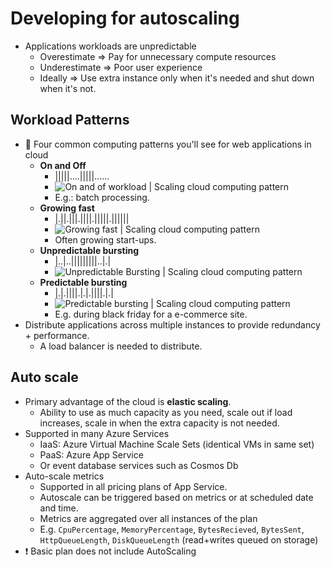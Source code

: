 # Developing for autoscaling

- Applications workloads are unpredictable
  - Overestimate => Pay for unnecessary compute resources
  - Underestimate => Poor user experience
  - Ideally => Use extra instance only when it's needed and shut down when it's not.

## Workload Patterns

- 📝 Four common computing patterns you'll see for web applications in cloud
  - **On and Off**
    - |||||....|||||......
    - ![On and of workload | Scaling cloud computing pattern](./img/workload-patterns/on-and-off.png)
    - E.g.: batch processing.
  - **Growing fast**
    - |.||.|||.||||.|||||.||||||
    - ![Growing fast | Scaling cloud computing pattern](./img/workload-patterns/growing-fast.png)
    - Often growing start-ups.
  - **Unpredictable bursting**
    - |..|..|||||||||..|.|
    - ![Unpredictable Bursting | Scaling cloud computing pattern](./img/workload-patterns/unpredictable-burst.png)
  - **Predictable bursting**
    - |.|.||||.|.|.||||.|.|
    - ![Predictable bursting | Scaling cloud computing pattern](./img/workload-patterns/predictable-bursts.png)
    - E.g. during black friday for a e-commerce site.
- Distribute applications across multiple instances to provide redundancy + performance.
  - A load balancer is needed to distribute.

## Auto scale

- Primary advantage of the cloud is **elastic scaling**.
  - Ability to use as much capacity as you need, scale out if load increases, scale in  when the extra capacity is not needed.
- Supported in many Azure Services
  - IaaS: Azure Virtual Machine Scale Sets (identical VMs in same set)
  - PaaS: Azure App Service
  - Or event database services such as Cosmos Db
- Auto-scale metrics
  - Supported in all pricing plans of App Service.
  - Autoscale can be triggered based on metrics or at scheduled date and time.
  - Metrics are aggregated over all instances of the plan
  - E.g. `CpuPercentage`, `MemoryPercentage`, `BytesRecieved`, `BytesSent`, `HttpQueueLength`, `DiskQueueLength` (read+writes queued on storage)
- ❗ Basic plan does not include AutoScaling
